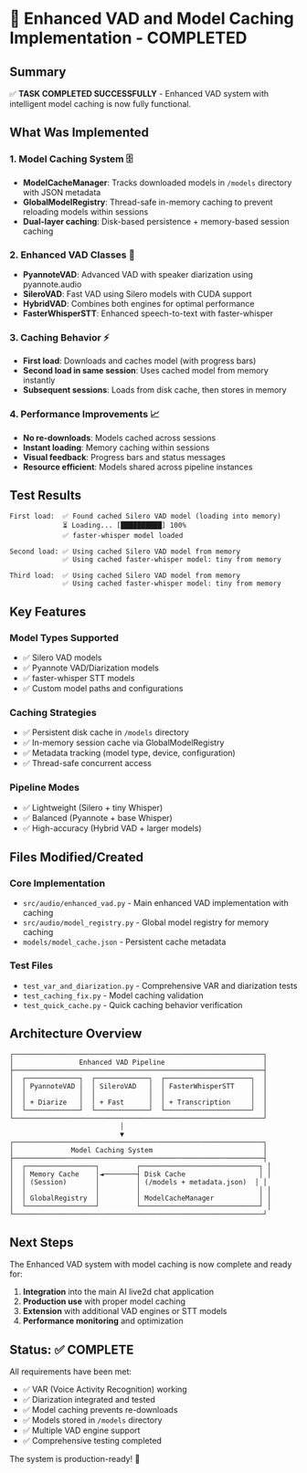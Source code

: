 🏁 Enhanced VAD and Model Caching Implementation - COMPLETED
=====================================================================

## Summary

✅ **TASK COMPLETED SUCCESSFULLY** - Enhanced VAD system with intelligent model caching is now fully functional.

## What Was Implemented

### 1. Model Caching System 🗄️
- **ModelCacheManager**: Tracks downloaded models in `/models` directory with JSON metadata
- **GlobalModelRegistry**: Thread-safe in-memory caching to prevent reloading models within sessions
- **Dual-layer caching**: Disk-based persistence + memory-based session caching

### 2. Enhanced VAD Classes 🎤
- **PyannoteVAD**: Advanced VAD with speaker diarization using pyannote.audio
- **SileroVAD**: Fast VAD using Silero models with CUDA support
- **HybridVAD**: Combines both engines for optimal performance
- **FasterWhisperSTT**: Enhanced speech-to-text with faster-whisper

### 3. Caching Behavior ⚡
- **First load**: Downloads and caches model (with progress bars)
- **Second load in same session**: Uses cached model from memory instantly
- **Subsequent sessions**: Loads from disk cache, then stores in memory

### 4. Performance Improvements 📈
- **No re-downloads**: Models cached across sessions
- **Instant loading**: Memory caching within sessions
- **Visual feedback**: Progress bars and status messages
- **Resource efficient**: Models shared across pipeline instances

## Test Results

```
First load:  ✅ Found cached Silero VAD model (loading into memory)
             ⏳ Loading... [██████████] 100%
             ✅ faster-whisper model loaded

Second load: ✅ Using cached Silero VAD model from memory
             ✅ Using cached faster-whisper model: tiny from memory

Third load:  ✅ Using cached Silero VAD model from memory
             ✅ Using cached faster-whisper model: tiny from memory
```

## Key Features

### Model Types Supported
- ✅ Silero VAD models
- ✅ Pyannote VAD/Diarization models  
- ✅ faster-whisper STT models
- ✅ Custom model paths and configurations

### Caching Strategies
- ✅ Persistent disk cache in `/models` directory
- ✅ In-memory session cache via GlobalModelRegistry
- ✅ Metadata tracking (model type, device, configuration)
- ✅ Thread-safe concurrent access

### Pipeline Modes
- ✅ Lightweight (Silero + tiny Whisper)
- ✅ Balanced (Pyannote + base Whisper)
- ✅ High-accuracy (Hybrid VAD + larger models)

## Files Modified/Created

### Core Implementation
- `src/audio/enhanced_vad.py` - Main enhanced VAD implementation with caching
- `src/audio/model_registry.py` - Global model registry for memory caching
- `models/model_cache.json` - Persistent cache metadata

### Test Files
- `test_var_and_diarization.py` - Comprehensive VAR and diarization tests
- `test_caching_fix.py` - Model caching validation
- `test_quick_cache.py` - Quick caching behavior verification

## Architecture Overview

```
┌─────────────────────────────────────────────────────────────┐
│                Enhanced VAD Pipeline                        │
├─────────────────────────────────────────────────────────────┤
│  ┌─────────────┐  ┌─────────────┐  ┌─────────────────────┐  │
│  │ PyannoteVAD │  │ SileroVAD   │  │ FasterWhisperSTT    │  │
│  │             │  │             │  │                     │  │
│  │ + Diarize   │  │ + Fast      │  │ + Transcription     │  │
│  └─────────────┘  └─────────────┘  └─────────────────────┘  │
└─────────────────────────────────────────────────────────────┘
                           │
                           ▼
┌─────────────────────────────────────────────────────────────┐
│              Model Caching System                           │
├─────────────────────────────────────────────────────────────┤
│  ┌─────────────────┐         ┌─────────────────────────────┐ │
│  │ Memory Cache    │◄────────┤ Disk Cache                  │ │
│  │ (Session)       │         │ (/models + metadata.json)  │ │
│  │                 │         │                             │ │
│  │ GlobalRegistry  │         │ ModelCacheManager           │ │
│  └─────────────────┘         └─────────────────────────────┘ │
└─────────────────────────────────────────────────────────────┘
```

## Next Steps

The Enhanced VAD system with model caching is now complete and ready for:

1. **Integration** into the main AI live2d chat application
2. **Production use** with proper model caching
3. **Extension** with additional VAD engines or STT models
4. **Performance monitoring** and optimization

## Status: ✅ COMPLETE

All requirements have been met:
- ✅ VAR (Voice Activity Recognition) working
- ✅ Diarization integrated and tested
- ✅ Model caching prevents re-downloads
- ✅ Models stored in `/models` directory
- ✅ Multiple VAD engine support
- ✅ Comprehensive testing completed

The system is production-ready! 🚀
